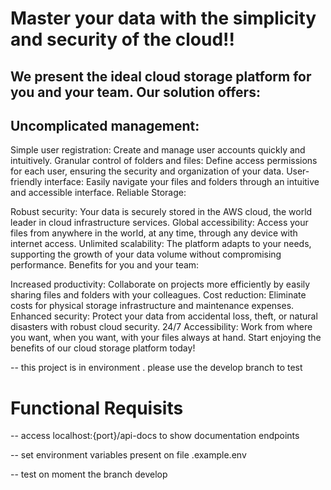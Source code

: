 # Master your data with the simplicity and security of the cloud!!

## We present the ideal cloud storage platform for you and your team. Our solution offers:

## Uncomplicated management:

Simple user registration: Create and manage user accounts quickly and intuitively.
Granular control of folders and files: Define access permissions for each user, ensuring the security and organization of your data.
User-friendly interface: Easily navigate your files and folders through an intuitive and accessible interface.
Reliable Storage:

Robust security: Your data is securely stored in the AWS cloud, the world leader in cloud infrastructure services.
Global accessibility: Access your files from anywhere in the world, at any time, through any device with internet access.
Unlimited scalability: The platform adapts to your needs, supporting the growth of your data volume without compromising performance.
Benefits for you and your team:

Increased productivity: Collaborate on projects more efficiently by easily sharing files and folders with your colleagues.
Cost reduction: Eliminate costs for physical storage infrastructure and maintenance expenses.
Enhanced security: Protect your data from accidental loss, theft, or natural disasters with robust cloud security.
24/7 Accessibility: Work from where you want, when you want, with your files always at hand.
Start enjoying the benefits of our cloud storage platform today!

-- this project is in environment . please use the develop branch to test


# Functional Requisits

-- access localhost:{port}/api-docs to show documentation endpoints

-- set environment variables present on file .example.env

-- test on moment the branch develop
